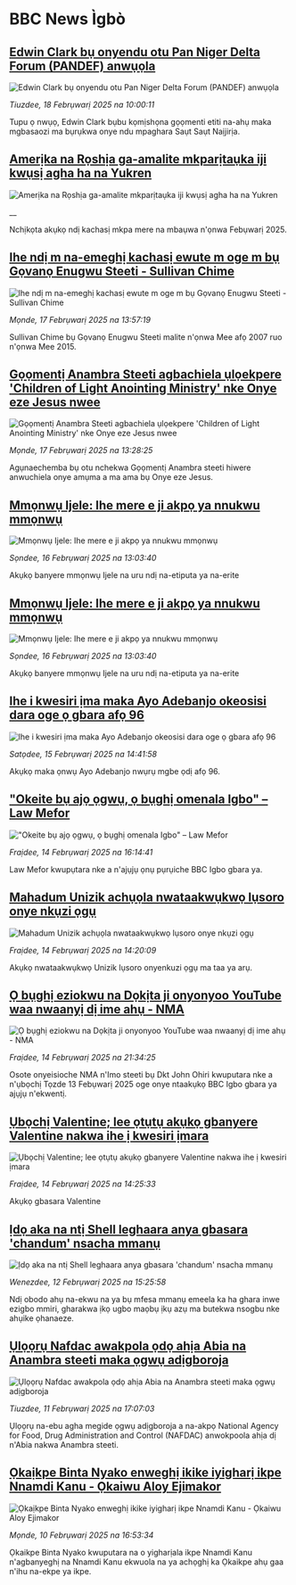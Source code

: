 # BBC News Ìgbò## [Edwin Clark bụ onyendu otu Pan Niger Delta Forum (PANDEF) anwụọla ](https://www.bbc.com/igbo/articles/c4gexx9d7l3o?at_campaign=githubrss)![Edwin Clark bụ onyendu otu Pan Niger Delta Forum (PANDEF) anwụọla ](https://ichef.bbci.co.uk/ace/standard/240/cpsprodpb/4b94/live/ef743460-edd2-11ef-b640-9dfb84a38fe7.jpg)_Tiuzdee, 18 Febrụwarị 2025 na 10:00:11_Tupu ọ nwụọ, Edwin Clark bụbu kọmịshọna gọọmenti etiti na-ahụ maka mgbasaozi ma bụrụkwa onye ndu mpaghara Saụt Saụt Naịjirịa.## [Amerịka na Rọshịa ga-amalite mkparịtaụka iji kwụsị agha ha na Yukren](https://www.bbc.co.uk/igbo/live/ceq91w72n54t?at_campaign=githubrss)![Amerịka na Rọshịa ga-amalite mkparịtaụka iji kwụsị agha ha na Yukren](https://ichef.bbci.co.uk/ace/standard/240/cpsprodpb/bc5a/live/82295f10-edce-11ef-a819-277e390a7a08.jpg)__Nchịkọta akụkọ ndị kachasị mkpa mere na mbaụwa n'ọnwa Febụwarị 2025.## [Ihe ndị m na-emeghị kachasị ewute m oge m bụ Gọvanọ Enugwu Steeti - Sullivan Chime](https://www.bbc.com/igbo/articles/c8xqx1j2gjno?at_campaign=githubrss)![Ihe ndị m na-emeghị kachasị ewute m oge m bụ Gọvanọ Enugwu Steeti - Sullivan Chime](https://ichef.bbci.co.uk/ace/standard/240/cpsprodpb/7ce7/live/eed06140-ed38-11ef-aa6d-b97ed0f17260.jpg)_Mọnde, 17 Febrụwarị 2025 na 13:57:19_Sullivan Chime bụ Gọvanọ Enugwu Steeti malite n'ọnwa Mee afọ 2007 ruo n'ọnwa Mee 2015.## [Gọọmentị Anambra Steeti agbachiela ụlọekpere 'Children of Light Anointing Ministry' nke Onye eze Jesus nwee](https://www.bbc.com/igbo/articles/cge7l1xrpqqo?at_campaign=githubrss)![Gọọmentị Anambra Steeti agbachiela ụlọekpere 'Children of Light Anointing Ministry' nke Onye eze Jesus nwee](https://ichef.bbci.co.uk/ace/standard/240/cpsprodpb/5e9f/live/c5422990-ed32-11ef-a319-fb4e7360c4ec.jpg)_Mọnde, 17 Febrụwarị 2025 na 13:28:25_Agụnaechemba bụ otu nchekwa Gọọmentị Anambra steeti hiwere anwuchiela onye amụma a ma ama bụ Onye eze Jesus.## [Mmọnwụ Ijele: Ihe mere e ji akpọ ya nnukwu mmọnwụ](https://www.bbc.com/igbo/articles/cd0e13yp4jjo?at_campaign=githubrss)![Mmọnwụ Ijele: Ihe mere e ji akpọ ya nnukwu mmọnwụ](https://ichef.bbci.co.uk/ace/standard/240/cpsprodpb/fb7b/live/8ae37030-cd00-11ef-87df-d575b9a434a4.jpg)_Sọndee, 16 Febrụwarị 2025 na 13:03:40_Akụkọ banyere mmọnwụ Ijele na uru ndị na-etiputa ya na-erite## [Mmọnwụ Ijele: Ihe mere e ji akpọ ya nnukwu mmọnwụ](https://www.bbc.com/igbo/articles/cd0e13yp4jjo?at_campaign=githubrss)![Mmọnwụ Ijele: Ihe mere e ji akpọ ya nnukwu mmọnwụ](https://ichef.bbci.co.uk/ace/standard/240/cpsprodpb/fb7b/live/8ae37030-cd00-11ef-87df-d575b9a434a4.jpg)_Sọndee, 16 Febrụwarị 2025 na 13:03:40_Akụkọ banyere mmọnwụ Ijele na uru ndị na-etiputa ya na-erite## [Ihe i kwesiri ịma maka Ayo Adebanjo okeosisi dara oge ọ gbara afọ 96](https://www.bbc.com/igbo/articles/c1werpyppnvo?at_campaign=githubrss)![Ihe i kwesiri ịma maka Ayo Adebanjo okeosisi dara oge ọ gbara afọ 96](https://ichef.bbci.co.uk/ace/standard/240/cpsprodpb/56b1/live/a7c22260-eb9f-11ef-bd1b-d536627785f2.jpg)_Satọdee, 15 Febrụwarị 2025 na 14:41:58_Akụkọ maka ọnwụ Ayo Adebanjo nwụrụ mgbe ọdị afọ 96.## ["Okeite bụ ajọ ọgwụ, ọ bụghị omenala Igbo" – Law Mefor](https://www.bbc.com/igbo/articles/cp82vxdk3dpo?at_campaign=githubrss)!["Okeite bụ ajọ ọgwụ, ọ bụghị omenala Igbo" – Law Mefor](https://ichef.bbci.co.uk/ace/standard/240/cpsprodpb/bab6/live/0419f220-eaee-11ef-be1b-c1c6f3ed3326.jpg)_Fraịdee, 14 Febrụwarị 2025 na 16:14:41_Law Mefor kwupụtara nke a n'ajụjụ ọnụ pụrụiche BBC Igbo gbara ya.## [Mahadum Unizik achụọla nwataakwụkwọ lụsoro onye nkụzi ọgụ](https://www.bbc.com/igbo/articles/czepznxp2w5o?at_campaign=githubrss)![Mahadum Unizik achụọla nwataakwụkwọ lụsoro onye nkụzi ọgụ](https://ichef.bbci.co.uk/ace/standard/240/cpsprodpb/cff9/live/003fd0e0-e95c-11ef-a819-277e390a7a08.jpg)_Fraịdee, 14 Febrụwarị 2025 na 14:20:09_Akụkọ nwataakwụkwọ Unizik lụsoro onyenkuzi ọgụ ma taa ya arụ.## [Ọ bụghị eziokwu na Dọkịta ji onyonyoo YouTube waa nwaanyị dị ime ahụ - NMA](https://www.bbc.com/igbo/articles/c0lzdpx77dno?at_campaign=githubrss)![Ọ bụghị eziokwu na Dọkịta ji onyonyoo YouTube waa nwaanyị dị ime ahụ - NMA](https://ichef.bbci.co.uk/ace/standard/240/cpsprodpb/9cf1/live/75877d00-eb1c-11ef-bd1b-d536627785f2.jpg)_Fraịdee, 14 Febrụwarị 2025 na 21:34:25_Osote onyeisioche NMA n'Imo steeti bụ Dkt John Ohiri kwuputara nke a n'ụbọchị Tọzde 13 Febụwarị 2025 oge onye ntaakụkọ BBC Igbo gbara ya ajụjụ n'ekwentị.## [Ụbọchị Valentine; lee ọtụtụ akụkọ gbanyere Valentine nakwa ihe ị kwesiri ịmara](https://www.bbc.com/igbo/articles/c0qwkyy2xg8o?at_campaign=githubrss)![Ụbọchị Valentine; lee ọtụtụ akụkọ gbanyere Valentine nakwa ihe ị kwesiri ịmara](https://ichef.bbci.co.uk/ace/standard/240/cpsprodpb/7f5a/live/d3362360-eadc-11ef-a319-fb4e7360c4ec.jpg)_Fraịdee, 14 Febrụwarị 2025 na 14:25:33_Akụkọ gbasara Valentine## [Ịdọ aka na ntị Shell leghaara anya gbasara 'chandum' nsacha mmanụ](https://www.bbc.com/igbo/articles/cgj2qngx86vo?at_campaign=githubrss)![Ịdọ aka na ntị Shell leghaara anya gbasara 'chandum' nsacha mmanụ](https://ichef.bbci.co.uk/ace/standard/240/cpsprodpb/32b3/live/5205fbf0-e8a0-11ef-a819-277e390a7a08.jpg)_Wenezdee, 12 Febrụwarị 2025 na 15:25:58_Ndị obodo ahụ na-ekwu na ya bụ mfesa mmanụ emeela ka ha ghara inwe ezigbo mmiri, gharakwa ịkọ ugbo maọbụ ịkụ azụ ma butekwa nsogbu nke ahụike ọhanaeze.## [Ụlọọrụ Nafdac awakpola ọdọ ahịa Abia na Anambra steeti maka ọgwụ adịgboroja](https://www.bbc.com/igbo/articles/cy08zlx80k4o?at_campaign=githubrss)![Ụlọọrụ Nafdac awakpola ọdọ ahịa Abia na Anambra steeti maka ọgwụ adịgboroja](https://ichef.bbci.co.uk/ace/standard/240/cpsprodpb/d5ee/live/1b0865f0-e88e-11ef-a055-1ba5a4b6ed03.jpg)_Tiuzdee, 11 Febrụwarị 2025 na 17:07:03_Ụlọọrụ na-ebu agha megide ọgwụ adịgboroja a na-akpọ National Agency for Food, Drug Administration and Control (NAFDAC) anwokpoola ahịa dị n'Abia nakwa Anambra steeti.## [Ọkaịkpe Binta Nyako enweghị ikike iyigharị ikpe Nnamdi Kanu - Ọkaiwu Aloy Ejimakor](https://www.bbc.com/igbo/articles/cg5ylv5g3j3o?at_campaign=githubrss)![Ọkaịkpe Binta Nyako enweghị ikike iyigharị ikpe Nnamdi Kanu - Ọkaiwu Aloy Ejimakor](https://ichef.bbci.co.uk/ace/standard/240/cpsprodpb/0e38/live/cb1884d0-e7c5-11ef-a319-fb4e7360c4ec.jpg)_Mọnde, 10 Febrụwarị 2025 na 16:53:34_Ọkaikpe Binta Nyako kwuputara na o yigharịala ikpe Nnamdi Kanu n'agbanyeghị na Nnamdi Kanu ekwuola na ya achọghị ka Ọkaikpe ahụ gaa n'ihu na-ekpe ya ikpe.